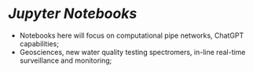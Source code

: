 # ***Jupyter Notebooks***
- Notebooks here will focus on computational pipe networks, ChatGPT capabilities; 
- Geosciences, new water quality testing spectromers, in-line real-time surveillance and monitoring;
